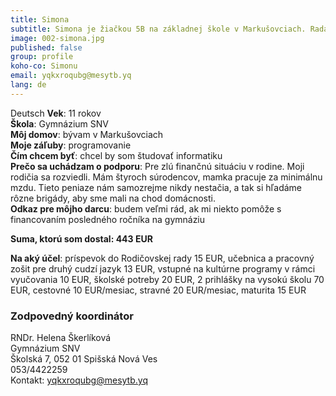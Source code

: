 ```yaml
---
title: Simona
subtitle: Simona je žiačkou 5B na základnej škole v Markušovciach. Rada chytá ryby a hádže kamienky do vody.
image: 002-simona.jpg
published: false
group: profile
koho-co: Simonu
email: yqkxroqubg@mesytb.yq
lang: de
---
```

Deutsch
**Vek**: 11 rokov  
**Škola**: Gymnázium SNV  
**Môj domov**: bývam v Markušovciach  
**Moje záľuby**: programovanie  
**Čím chcem byť**: chcel by som študovať informatiku  
**Prečo sa uchádzam o podporu**: Pre zlú finančnú situáciu v rodine. Moji rodičia sa rozviedli. Mám štyroch súrodencov, mamka pracuje za minimálnu mzdu. Tieto peniaze nám samozrejme nikdy nestačia, a tak si hľadáme rôzne brigády, aby sme mali na chod domácnosti.  
**Odkaz pre môjho darcu**: budem veľmi rád, ak mi niekto pomôže s financovaním posledného ročníka na gymnáziu  

**Suma, ktorú som dostal: 443 EUR**  

**Na aký účel**: príspevok do Rodičovskej rady 15 EUR, učebnica a pracovný zošit pre druhý cudzí jazyk 13 EUR, vstupné na kultúrne programy v rámci vyučovania 10 EUR, školské potreby 20 EUR, 2 prihlášky na vysokú školu 70 EUR, cestovné 10 EUR/mesiac, stravné 20 EUR/mesiac, maturita 15 EUR  

### Zodpovedný koordinátor

RNDr. Helena Škerlíková  
Gymnázium SNV  
Školská 7, 052 01 Spišská Nová Ves  
053/4422259  
Kontakt: <yqkxroqubg@mesytb.yq>
